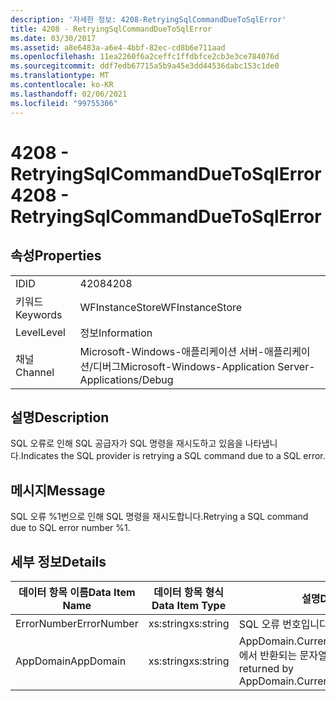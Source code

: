 ```yaml
---
description: '자세한 정보: 4208-RetryingSqlCommandDueToSqlError'
title: 4208 - RetryingSqlCommandDueToSqlError
ms.date: 03/30/2017
ms.assetid: a8e6483a-a6e4-4bbf-82ec-cd8b6e711aad
ms.openlocfilehash: 11ea2260f6a2ceffc1ffdbfce2cb3e3ce784076d
ms.sourcegitcommit: ddf7edb67715a5b9a45e3dd44536dabc153c1de0
ms.translationtype: MT
ms.contentlocale: ko-KR
ms.lasthandoff: 02/06/2021
ms.locfileid: "99755306"
---
```

# <a name="4208---retryingsqlcommandduetosqlerror"></a><span data-ttu-id="5350c-103">4208 - RetryingSqlCommandDueToSqlError</span><span class="sxs-lookup"><span data-stu-id="5350c-103">4208 - RetryingSqlCommandDueToSqlError</span></span>

## <a name="properties"></a><span data-ttu-id="5350c-104">속성</span><span class="sxs-lookup"><span data-stu-id="5350c-104">Properties</span></span>  
  
|||  
|-|-|  
|<span data-ttu-id="5350c-105">ID</span><span class="sxs-lookup"><span data-stu-id="5350c-105">ID</span></span>|<span data-ttu-id="5350c-106">4208</span><span class="sxs-lookup"><span data-stu-id="5350c-106">4208</span></span>|  
|<span data-ttu-id="5350c-107">키워드</span><span class="sxs-lookup"><span data-stu-id="5350c-107">Keywords</span></span>|<span data-ttu-id="5350c-108">WFInstanceStore</span><span class="sxs-lookup"><span data-stu-id="5350c-108">WFInstanceStore</span></span>|  
|<span data-ttu-id="5350c-109">Level</span><span class="sxs-lookup"><span data-stu-id="5350c-109">Level</span></span>|<span data-ttu-id="5350c-110">정보</span><span class="sxs-lookup"><span data-stu-id="5350c-110">Information</span></span>|  
|<span data-ttu-id="5350c-111">채널</span><span class="sxs-lookup"><span data-stu-id="5350c-111">Channel</span></span>|<span data-ttu-id="5350c-112">Microsoft-Windows-애플리케이션 서버-애플리케이션/디버그</span><span class="sxs-lookup"><span data-stu-id="5350c-112">Microsoft-Windows-Application Server-Applications/Debug</span></span>|  
  
## <a name="description"></a><span data-ttu-id="5350c-113">설명</span><span class="sxs-lookup"><span data-stu-id="5350c-113">Description</span></span>  

 <span data-ttu-id="5350c-114">SQL 오류로 인해 SQL 공급자가 SQL 명령을 재시도하고 있음을 나타냅니다.</span><span class="sxs-lookup"><span data-stu-id="5350c-114">Indicates the SQL provider is retrying a SQL command due to a SQL error.</span></span>  
  
## <a name="message"></a><span data-ttu-id="5350c-115">메시지</span><span class="sxs-lookup"><span data-stu-id="5350c-115">Message</span></span>  

 <span data-ttu-id="5350c-116">SQL 오류 %1번으로 인해 SQL 명령을 재시도합니다.</span><span class="sxs-lookup"><span data-stu-id="5350c-116">Retrying a SQL command due to SQL error number %1.</span></span>  
  
## <a name="details"></a><span data-ttu-id="5350c-117">세부 정보</span><span class="sxs-lookup"><span data-stu-id="5350c-117">Details</span></span>  
  
|<span data-ttu-id="5350c-118">데이터 항목 이름</span><span class="sxs-lookup"><span data-stu-id="5350c-118">Data Item Name</span></span>|<span data-ttu-id="5350c-119">데이터 항목 형식</span><span class="sxs-lookup"><span data-stu-id="5350c-119">Data Item Type</span></span>|<span data-ttu-id="5350c-120">설명</span><span class="sxs-lookup"><span data-stu-id="5350c-120">Description</span></span>|  
|--------------------|--------------------|-----------------|  
|<span data-ttu-id="5350c-121">ErrorNumber</span><span class="sxs-lookup"><span data-stu-id="5350c-121">ErrorNumber</span></span>|<span data-ttu-id="5350c-122">xs:string</span><span class="sxs-lookup"><span data-stu-id="5350c-122">xs:string</span></span>|<span data-ttu-id="5350c-123">SQL 오류 번호입니다.</span><span class="sxs-lookup"><span data-stu-id="5350c-123">The SQL error number.</span></span>|  
|<span data-ttu-id="5350c-124">AppDomain</span><span class="sxs-lookup"><span data-stu-id="5350c-124">AppDomain</span></span>|<span data-ttu-id="5350c-125">xs:string</span><span class="sxs-lookup"><span data-stu-id="5350c-125">xs:string</span></span>|<span data-ttu-id="5350c-126">AppDomain.CurrentDomain.FriendlyName에서 반환되는 문자열입니다.</span><span class="sxs-lookup"><span data-stu-id="5350c-126">The string returned by AppDomain.CurrentDomain.FriendlyName.</span></span>|
